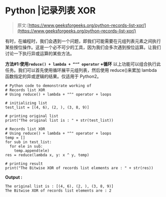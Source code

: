 # Python |记录列表 XOR

> 原文:[https://www.geeksforgeeks.org/python-records-list-xor/](https://www.geeksforgeeks.org/python-records-list-xor/)

有时，在编程时，我们会遇到一个问题，即我们可能需要在元组列表元素之间执行某些按位操作。这是一个必不可少的工具，因为我们会多次遇到按位运算。让我们讨论一下执行异或运算的某些方法。

**方法#1:使用`reduce() + lambda + “^” operator` +循环**
以上功能可以组合执行此任务。我们可以首先使用循环展平元组列表，然后使用 reduce()来累加 lambda 函数指定的异或逻辑的结果。仅适用于 Python2。

```
# Python code to demonstrate working of 
# Records list XOR
# Using reduce() + lambda + "^" operator + loops

# initializing list 
test_list = [(4, 6), (2, ), (3, 8, 9)] 

# printing original list 
print("The original list is : " + str(test_list)) 

# Records list XOR
# Using reduce() + lambda + "^" operator + loops
temp = []
for sub in test_list:
  for ele in sub:
    temp.append(ele)
res = reduce(lambda x, y: x ^ y, temp) 

# printing result 
print("The Bitwise XOR of records list elements are : " + str(res)) 
```

**Output :**

```
The original list is : [(4, 6), (2, ), (3, 8, 9)]
The Bitwise XOR of records list elements are : 2

```